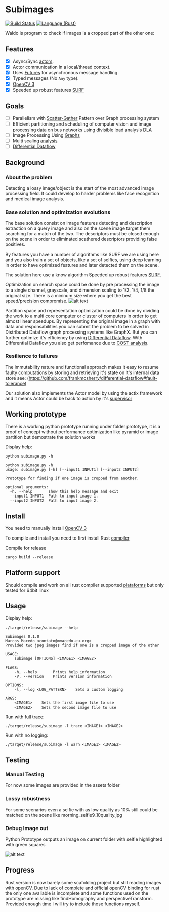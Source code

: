 # Subimages

[![Build Status](https://travis-ci.org/mmacedoeu/waldo-mmacedoeu.svg?branch=master)](https://travis-ci.org/mmacedoeu/waldo-mmacedoeu)
[![Language (Rust)](https://img.shields.io/badge/powered_by-Rust-blue.svg)](http://www.rust-lang.org/)

Waldo is program to check if images is a cropped part of the other one:

## Features

- [x] Async/Sync [actors](https://github.com/actix/actix).
- [x] Actor communication in a local/thread context.
- [x] Uses [Futures](https://crates.io/crates/futures) for asynchronous message handling.
- [x] Typed messages (No `Any` type).
- [x] [OpenCV 3](https://opencv.org/)
- [x] Speeded up robust features [SURF](https://en.wikipedia.org/wiki/Speeded_up_robust_features)

## Goals

- [ ] Parallelism with [Scatter-Gather](http://www.enterpriseintegrationpatterns.com/patterns/messaging/BroadcastAggregate.html) Pattern over Graph processing system
- [ ] Efficient partitioning and scheduling of computer vision and image processing data on bus networks using divisible load analysis [DLA](http://www.s3lab.ece.ufl.edu/publication/ivc2000.pdf)
- [ ] Image Processing Using [Graphs](http://www.cb.uu.se/~filip/ImageProcessingUsingGraphs/LectureNotes/Lecture1.pdf)
- [ ] Multi scaling [analysis](https://en.wikipedia.org/wiki/Pyramid_(image_processing))
- [ ] [Differential Dataflow](https://github.com/frankmcsherry/differential-dataflow)

## Background

### About the problem

Detecting a lossy image/object is the start of the most advanced image processing field. It could develop to harder problems like face recognition and medical image analysis.

### Base solution and optimization evolutions

The base solution consist on image features detecting and description extraction on a query image and also on the scene image target them searching for a match of the two. The descriptors must be closed enough on the scene in order to eliminated scathered descriptors providing false positives.

By features you have a number of algorithms like SURF we are using here and you also train a set of objects, like a set of selfies, using deep learning in order to have optimized features and later detected them on the scene.

The solution here use a know algorithm Speeded up robust features [SURF](https://en.wikipedia.org/wiki/Speeded_up_robust_features).

Optimization on search space could be done by pre processing the image to a single channel, grayscale, and dimension scaling to 1/2, 1/4, 1/8 the original size. There is a mininum size where you get the best speed/precision compromise.
![alt text](https://docs.opencv.org/3.4.1/Pyramids_Tutorial_Pyramid_Theory.png "A set of layers in which the higher the layer, the smaller the size.")

Partition space and representation optimization could be done by dividing the work to a multi core computer or cluster of computers in order to get almost linear speedups. By representing the original image in a graph with data and responsabilities you can submit the problem to be solved in Distributed Dataflow graph processing systems like GraphX. But you can further optimize it's efficiency by using [Differential Dataflow](https://github.com/frankmcsherry/differential-dataflow/blob/master/differentialdataflow.pdf). With Differential Dataflow you also get perfomance due to [COST analysis](http://www.frankmcsherry.org/graph/scalability/cost/2015/01/15/COST.html).

### Resilience to failures

The immutability nature and functional approach makes it easy to resume faulty computations by storing and retrieving it's state on it's internal data store see: (https://github.com/frankmcsherry/differential-dataflow#fault-tolerance)

Our solution also implements the Actor model by using the actix framework and it means Actor could be back to action by it's [supervisor](https://www.queryhome.com/tech/133270/what-is-the-supervisor-or-supervision-concept-in-actor-model)

## Working prototype

There is a working python prototype running under folder prototype, it is a proof of concept without performance optimization like pyramid or image partition but demostrate the solution works

Display help:

`python subimage.py -h`

```text
python subimage.py -h
usage: subimage.py [-h] [--input1 INPUT1] [--input2 INPUT2]

Prototype for finding if one image is cropped from another.

optional arguments:
  -h, --help       show this help message and exit
  --input1 INPUT1  Path to input image 1.
  --input2 INPUT2  Path to input image 2.

```

## Install

You need to manually install [OpenCV 3](https://www.learnopencv.com/install-opencv3-on-ubuntu/)

To compile and install you need to first install Rust [compiler](https://www.rust-lang.org/en-US/install.html)

Compile for release

`cargo build --release`

## Platform support

Should compile and work on all rust compiler supported [plataforms](https://forge.rust-lang.org/platform-support.html) but only tested for 64bit linux

## Usage

Display help:

`./target/release/subimage --help`

```text
Subimages 0.1.0
Marcos Macedo <contato@mmacedo.eu.org>
Provided two jpeg images find if one is a cropped image of the other

USAGE:
    subimage [OPTIONS] <IMAGE1> <IMAGE2>

FLAGS:
    -h, --help       Prints help information
    -V, --version    Prints version information

OPTIONS:
    -l, --log <LOG_PATTERN>    Sets a custom logging

ARGS:
    <IMAGE1>    Sets the first image file to use
    <IMAGE2>    Sets the second image file to use
```

Run with full trace:

`./target/release/subimage -l trace <IMAGE1> <IMAGE2>`

Run with no logging:

`./target/release/subimage -l warn <IMAGE1> <IMAGE2>`

## Testing

### Manual Testing

For now some images are provided in the assets folder

### Lossy robustness

For some scenarios even a selfie with as low quality as 10% still could be matched on the scene like morning_selfie9_10quality.jpg

### Debug Image out

Python Prototype outputs an image on current folder with selfie highlighted with green squares

![alt text](https://github.com/mmacedoeu/waldo-mmacedoeu/raw/master/matches.jpg "Image output from prototype for debug")

## Progress

Rust version is now barely some scafolding project but still reading images with openCV. Due to lack of complete and official openCV binding for rust the only one avaliable is incomplete and some functions used on the prototype are missing like findHomography and perspectiveTransform. Provided enough time I will try to include those functions myself.
